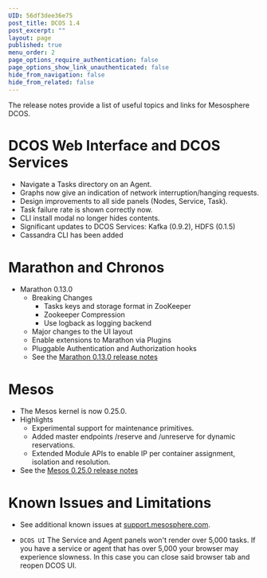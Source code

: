 ```yaml
---
UID: 56df3dee36e75
post_title: DCOS 1.4
post_excerpt: ""
layout: page
published: true
menu_order: 2
page_options_require_authentication: false
page_options_show_link_unauthenticated: false
hide_from_navigation: false
hide_from_related: false
---
```

<p>The release notes provide a list of useful topics and links for Mesosphere DCOS.</p>

<h1><a name="dcos-ui"></a>DCOS Web Interface and DCOS Services</h1>

<ul>
<li>Navigate a Tasks directory on an Agent.</li>
<li>Graphs now give an indication of network interruption/hanging requests.</li>
<li>Design improvements to all side panels (Nodes, Service, Task).</li>
<li>Task failure rate is shown correctly now.</li>
<li>CLI install modal no longer hides contents.</li>
<li>Significant updates to DCOS Services: Kafka (0.9.2), HDFS (0.1.5)</li>
<li>Cassandra CLI has been added</li>
</ul>

<h1><a name="marathon-chronos"></a>Marathon and Chronos</h1>

<ul>
<li>Marathon 0.13.0 

<ul>
<li>Breaking Changes 

<ul>
<li>Tasks keys and storage format in ZooKeeper</li>
<li>Zookeeper Compression</li>
<li>Use logback as logging backend</li>
</ul></li>
<li>Major changes to the UI layout</li>
<li>Enable extensions to Marathon via Plugins</li>
<li>Pluggable Authentication and Authorization hooks</li>
<li>See the <a href="https://github.com/mesosphere/marathon/blob/v0.13.0-RC1/changelog.md">Marathon 0.13.0 release notes</a></li>
</ul></li>
</ul>

<h1><a name="mesos"></a>Mesos</h1>

<ul>
<li>The Mesos kernel is now 0.25.0.</li>
<li>Highlights 

<ul>
<li>Experimental support for maintenance primitives.</li>
<li>Added master endpoints /reserve and /unreserve for dynamic reservations.</li>
<li>Extended Module APIs to enable IP per container assignment, isolation and resolution.</li>
</ul></li>
<li>See the <a href="https://git-wip-us.apache.org/repos/asf?p=mesos.git;a=blob_plain;f=CHANGELOG;hb=0.25.0">Mesos 0.25.0 release notes</a></li>
</ul>

<!-- ## System Requirements

The system requirements are documented [here](/getting-started/sys-requirements/). -->

<h1><a name="known-issues"></a>Known Issues and Limitations</h1>

<ul>
<li><p>See additional known issues at <a href="https://support.mesosphere.com" target="_blank">support.mesosphere.com</a>.</p></li>
<li><p><code>DCOS UI</code> The Service and Agent panels won't render over 5,000 tasks. If you have a service or agent that has over 5,000 your browser may experience slowness. In this case you can close said browser tab and reopen DCOS UI.</p></li>
</ul>